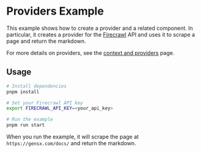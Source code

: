 # Providers Example

This example shows how to create a provider and a related component. In particular, it creates a provider for the [Firecrawl](https://www.firecrawl.dev/) API and uses it to scrape a page and return the markdown.

For more details on providers, see the [context and providers](https://gensx.com/docs/concepts/contexts) page.

## Usage

```bash
# Install dependencies
pnpm install

# Set your Firecrawl API key
export FIRECRAWL_API_KEY=<your_api_key>

# Run the example
pnpm run start
```

When you run the example, it will scrape the page at `https://gensx.com/docs/` and return the markdown.
